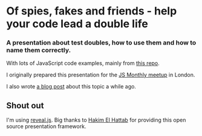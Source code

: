 # Of spies, fakes and friends - help your code lead a double life

### A presentation about test doubles, how to use them and how to name them correctly.

With lots of JavaScript code examples, mainly from [this repo](https://github.com/RabeaGleissner/rock-paper-scissors-js).

I originally prepared this presentation for the [JS Monthly meetup](https://www.meetup.com/js-monthly/events/243897273/) in London.

I also wrote [a blog post](http://rabea.co.uk/blog/apprenticeship/post-101) about this topic a while ago.

## Shout out

I'm using [reveal.js](https://github.com/hakimel/reveal.js/). Big thanks to [Hakim El Hattab](https://hakim.se/) for providing this open source presentation framework.
